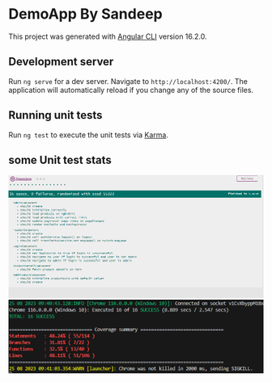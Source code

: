 # DemoApp By Sandeep

This project was generated with [Angular CLI](https://github.com/angular/angular-cli) version 16.2.0.

## Development server

Run `ng serve` for a dev server. Navigate to `http://localhost:4200/`. The application will automatically reload if you change any of the source files.



## Running unit tests

Run `ng test` to execute the unit tests via [Karma](https://karma-runner.github.io).

## some Unit test stats
![Alt text](image.png)
![Alt text](image-1.png)



